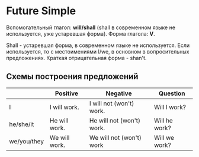 # Future Simple

Вспомогательный глагол: **will/shall** (shall в современном языке не используется, уже устаревшая форма).
Форма глагола: **V**.

Shall - устаревшая форма, в современном языке не используется. Если используется, то с местоимениями I/we, в основном в вопросительных предложениях. Краткая отрицательная форма - shan't.


## Схемы построения предложений

|             | Positive      | Negative                  | Question      |
| ----------- | ------------- | ------------------------- | ------------- |
| I           | I will work.  | I will not (won't) work.  | Will I work?  |
| he/she/it   | He will work. | He will not (won't) work. | Will he work? |
| we/you/they | We will work. | We will not (won't) work  | Will we work? |

